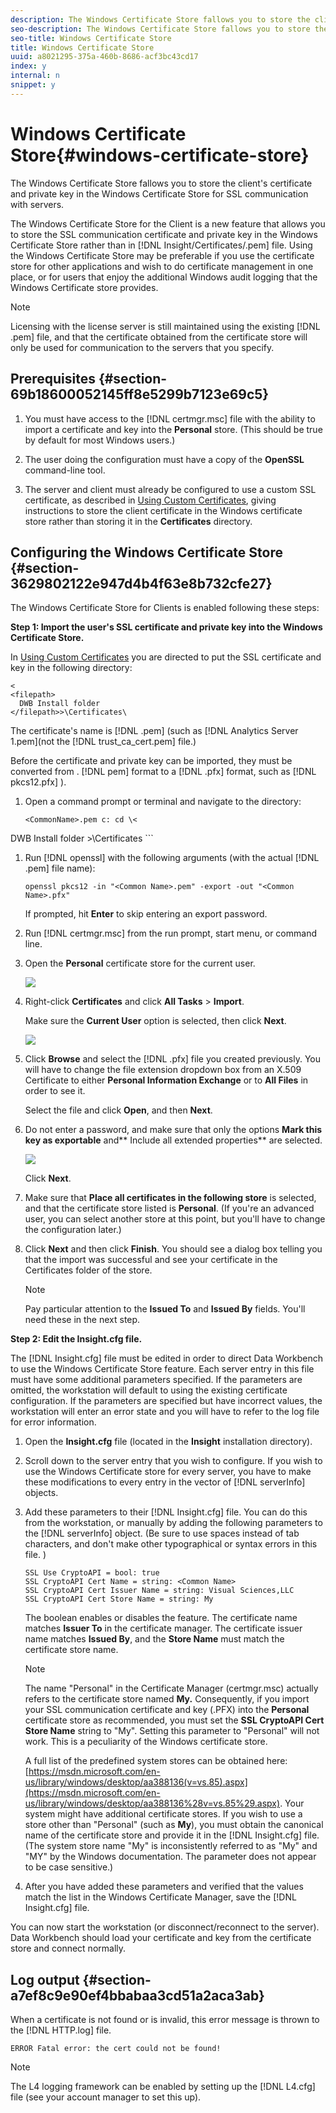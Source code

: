 ```yaml
---
description: The Windows Certificate Store fallows you to store the client's certificate and private key in the Windows Certificate Store for SSL communication with servers.
seo-description: The Windows Certificate Store fallows you to store the client's certificate and private key in the Windows Certificate Store for SSL communication with servers.
seo-title: Windows Certificate Store
title: Windows Certificate Store
uuid: a8021295-375a-460b-8686-acf3bc43cd17
index: y
internal: n
snippet: y
---
```


# Windows Certificate Store{#windows-certificate-store}

The Windows Certificate Store fallows you to store the client's certificate and private key in the Windows Certificate Store for SSL communication with servers.

The Windows Certificate Store for the Client is a new feature that allows you to store the SSL communication certificate and private key in the Windows Certificate Store rather than in [!DNL Insight/Certificates/<CertName>.pem] file. Using the Windows Certificate Store may be preferable if you use the certificate store for other applications and wish to do certificate management in one place, or for users that enjoy the additional Windows audit logging that the Windows Certificate store provides.

>[!NOTE]
>
>Licensing with the license server is still maintained using the existing [!DNL <Common Name>.pem] file, and that the certificate obtained from the certificate store will only be used for communication to the servers that you specify.

## Prerequisites {#section-69b18600052145ff8e5299b7123e69c5}

1. You must have access to the [!DNL certmgr.msc] file with the ability to import a certificate and key into the **Personal** store. (This should be true by default for most Windows users.) 

1. The user doing the configuration must have a copy of the **OpenSSL** command-line tool. 
1. The server and client must already be configured to use a custom SSL certificate, as described in [Using Custom Certificates](../../../../../home/c-inst-svr/c-install-ins-svr/t-install-proc-inst-svr-dpu/c-dnld-dgtl-cert/using-custom-certificates-dwb.md#concept-ee6a9b5015f84a0ba64a11428b0a72dd), giving instructions to store the client certificate in the Windows certificate store rather than storing it in the **Certificates** directory.

## Configuring the Windows Certificate Store {#section-3629802122e947d4b4f63e8b732cfe27}

The Windows Certificate Store for Clients is enabled following these steps:

**Step 1: Import the user's SSL certificate and private key into the Windows Certificate Store.**

In [Using Custom Certificates](../../../../../home/c-inst-svr/c-install-ins-svr/t-install-proc-inst-svr-dpu/c-dnld-dgtl-cert/using-custom-certificates-dwb.md#concept-ee6a9b5015f84a0ba64a11428b0a72dd) you are directed to put the SSL certificate and key in the following directory: 

```
< 
<filepath>
  DWB Install folder 
</filepath>>\Certificates\
```

The certificate's name is [!DNL <Common Name>.pem] (such as [!DNL Analytics Server 1.pem](not the [!DNL trust_ca_cert.pem] file.)

Before the certificate and private key can be imported, they must be converted from . [!DNL pem] format to a [!DNL .pfx] format, such as [!DNL pkcs12.pfx] ).

1. Open a command prompt or terminal and navigate to the directory: 

   ```
   <CommonName>.pem c: cd \< 
<filepath>
  DWB Install folder 
</filepath>>\Certificates
   ```

1. Run [!DNL openssl] with the following arguments (with the actual [!DNL .pem] file name): 

   ```
   openssl pkcs12 -in "<Common Name>.pem" -export -out "<Common Name>.pfx"
   ```

   If prompted, hit **Enter** to skip entering an export password. 

1. Run [!DNL certmgr.msc] from the run prompt, start menu, or command line. 
1. Open the **Personal** certificate store for the current user.

   ![](assets/6_5_crypto_api_0.png)

1. Right-click **Certificates** and click **All Tasks** > **Import**.

   Make sure the **Current User** option is selected, then click **Next**.

   ![](assets/6_5_crypto_api_4.png)

1. Click **Browse** and select the [!DNL <CommonName>.pfx] file you created previously. You will have to change the file extension dropdown box from an X.509 Certificate to either **Personal Information Exchange** or to **All Files** in order to see it.

   Select the file and click **Open**, and then **Next**. 

1. Do not enter a password, and make sure that only the options **Mark this key as exportable** and** Include all extended properties** are selected.

   ![](assets/6_5_crypto_api_3.png)

   Click **Next**. 

1. Make sure that **Place all certificates in the following store** is selected, and that the certificate store listed is **Personal**. (If you're an advanced user, you can select another store at this point, but you'll have to change the configuration later.) 

1. Click **Next** and then click **Finish**. You should see a dialog box telling you that the import was successful and see your certificate in the Certificates folder of the store. 

   >[!NOTE]
   >
   >Pay particular attention to the **Issued To** and **Issued By** fields. You'll need these in the next step.

**Step 2: Edit the Insight.cfg file.**

The [!DNL Insight.cfg] file must be edited in order to direct Data Workbench to use the Windows Certificate Store feature. Each server entry in this file must have some additional parameters specified. If the parameters are omitted, the workstation will default to using the existing certificate configuration. If the parameters are specified but have incorrect values, the workstation will enter an error state and you will have to refer to the log file for error information.

1. Open the **Insight.cfg** file (located in the **Insight** installation directory). 

1. Scroll down to the server entry that you wish to configure. If you wish to use the Windows Certificate store for every server, you have to make these modifications to every entry in the vector of [!DNL serverInfo] objects. 
1. Add these parameters to their [!DNL Insight.cfg] file. You can do this from the workstation, or manually by adding the following parameters to the [!DNL serverInfo] object. (Be sure to use spaces instead of tab characters, and don't make other typographical or syntax errors in this file. ) 

   ```
   SSL Use CryptoAPI = bool: true  
   SSL CryptoAPI Cert Name = string: <Common Name>  
   SSL CryptoAPI Cert Issuer Name = string: Visual Sciences,LLC  
   SSL CryptoAPI Cert Store Name = string: My 
   ```

   The boolean enables or disables the feature. The certificate name matches **Issuer To** in the certificate manager. The certificate issuer name matches **Issued By**, and the **Store Name** must match the certificate store name. 

   >[!NOTE]
   >
   >The name "Personal" in the Certificate Manager (certmgr.msc) actually refers to the certificate store named **My.** Consequently, if you import your SSL communication certificate and key (.PFX) into the **Personal** certificate store as recommended, you must set the **SSL CryptoAPI Cert Store Name** string to "My". Setting this parameter to "Personal" will not work. This is a peculiarity of the Windows certificate store.

   A full list of the predefined system stores can be obtained here: [https://msdn.microsoft.com/en-us/library/windows/desktop/aa388136(v=vs.85).aspx](https://msdn.microsoft.com/en-us/library/windows/desktop/aa388136%28v=vs.85%29.aspx). Your system might have additional certificate stores. If you wish to use a store other than "Personal" (such as **My**), you must obtain the canonical name of the certificate store and provide it in the [!DNL Insight.cfg] file. (The system store name "My" is inconsistently referred to as "My" and "MY" by the Windows documentation. The parameter does not appear to be case sensitive.) 

1. After you have added these parameters and verified that the values match the list in the Windows Certificate Manager, save the [!DNL Insight.cfg] file.

You can now start the workstation (or disconnect/reconnect to the server). Data Workbench should load your certificate and key from the certificate store and connect normally.

## Log output {#section-a7ef8c9e90ef4bbabaa3cd51a2aca3ab}

When a certificate is not found or is invalid, this error message is thrown to the [!DNL HTTP.log] file.

```
ERROR Fatal error: the cert could not be found!
```

>[!NOTE]
>
>The L4 logging framework can be enabled by setting up the [!DNL L4.cfg] file (see your account manager to set this up).

